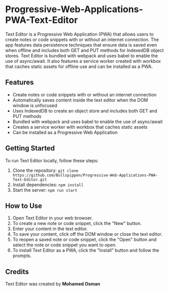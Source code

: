 # Progressive-Web-Applications-PWA-Text-Editor

Text Editor is a Progressive Web Application (PWA) that allows users to create notes or code snippets with or without an internet connection. The app features data persistence techniques that ensure data is saved even when offline and includes both GET and PUT methods for IndexedDB object stores. Text Editor is bundled with webpack and uses babel to enable the use of async/await. It also features a service worker created with workbox that caches static assets for offline use and can be installed as a PWA.

## Features
- Create notes or code snippets with or without an internet connection
- Automatically saves content inside the text editor when the DOM window is unfocused
- Uses IndexedDB to create an object store and includes both GET and PUT methods
- Bundled with webpack and uses babel to enable the use of async/await
- Creates a service worker with workbox that caches static assets
- Can be installed as a Progressive Web Application

## Getting Started
To run Text Editor locally, follow these steps:

1. Clone the repository: `git clone https://github.com/Bullspippen/Progressive-Web-Applications-PWA-Text-Editor.git`
2. Install dependencies: `npm install`
3. Start the server: `npm run start`

## How to Use
1. Open Text Editor in your web browser.
2. To create a new note or code snippet, click the "New" button.
3. Enter your content in the text editor.
4. To save your content, click off the DOM window or close the text editor.
5. To reopen a saved note or code snippet, click the "Open" button and select the note or code snippet you want to open.
6. To install Text Editor as a PWA, click the "Install" button and follow the prompts.

## Credits
Text Editor was created by **Mohamed Osman**